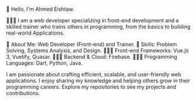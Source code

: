 👋 Hello, I'm Ahmed Eishtaw.

👨🏼‍💻 I am a web developer specializing in front-end development and a skilled trainer who trains others in programming, from the basics to building real-world Applications.

📃 About Me: Web Developer (Front-end) and Trainer.
📃 Skills: Problem Solving, Systems Analysis, and Design.
👨🏼‍💻 Front-end Frameworks: Vue.js 3, Vuetify, Quasar.
👨🏼‍💻 Backend & Cloud: Firebase.
👨🏼‍💻 Programming Languages: Dart, Python, Java.

I am passionate about crafting efficient, scalable, and user-friendly web applications.
I enjoy sharing my knowledge and helping others grow in their programming careers.
Explore my repositories to see my projects and contributions.
